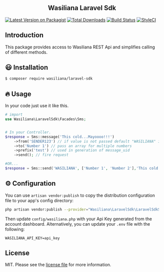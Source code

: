 <h2 align="center">
    Wasiliana Laravel Sdk
</h2>

<p align="center">

[![Latest Version on Packagist][ico-version]][link-packagist]
[![Total Downloads][ico-downloads]][link-downloads]
[![Build Status][ico-travis]][link-travis]
[![StyleCI][ico-styleci]][link-styleci]

</p>

## Introduction

This package provides access to Wasiliana REST Api and simplifies calling of different methods.

:smiley: Installation
------------

```bash
$ composer require wasiliana/laravel-sdk
```

:fire: Usage
------------

In your code just use it like this.

```php
# import
use Wasiliana\LaravelSdk\Facades\Sms;


# In your Controller.
$response = Sms::message('This cold...Mayoooo!!!')
    ->from('SENDER123') // if value is not passed default "WASILIANA" is used as sender
    ->to('Number 1') // pass an array for multiple numbers
    ->prefix('test') // used in generation of message_uid
    ->send(); // fire request

#OR...
$response = Sms::send('WASILIANA', ['Number 1', 'Number 2'],'This cold...Mayoooo!!!', 'test');


```

:gear: Configuration
-------------

You can use `artisan vendor:publish` to copy the distribution configuration file to your app's config directory:

```bash
php artisan vendor:publish --provider="Wasiliana\LaravelSdk\LaravelSdkServiceProvider" --tag="wasiliana"
```

Then update `config/wasiliana.php` with your Api Key generated from the account dashboard. Alternatively, you can update your `.env` file with the following:

```dotenv
WASILIANA_API_KEY=api_key
```

## License

MIT. Please see the [license file](license.md) for more information.

[ico-version]: https://img.shields.io/packagist/v/wasiliana/laravel-sdk.svg?style=flat-square
[ico-downloads]: https://img.shields.io/packagist/dt/wasiliana/laravel-sdk.svg?style=flat-square
[ico-travis]: https://img.shields.io/travis/wasiliana/laravel-sdk/master.svg?style=flat-square
[ico-styleci]: https://styleci.io/repos/12345678/shield
[link-packagist]: https://packagist.org/packages/wasiliana/laravel-sdk
[link-downloads]: https://packagist.org/packages/wasiliana/laravel-sdk
[link-travis]: https://travis-ci.org/wasiliana/laravel-sdk
[link-styleci]: https://styleci.io/repos/12345678
[link-author]: https://github.com/wasiliana
[link-contributors]: ../../contributors
